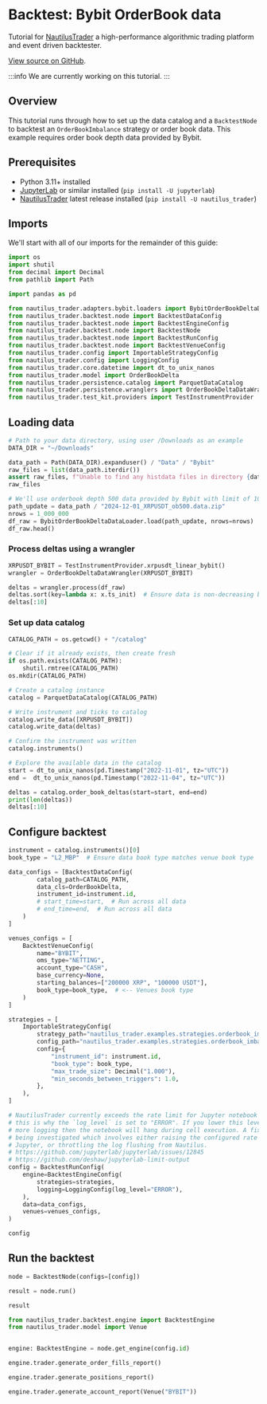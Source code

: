 # Backtest: Bybit OrderBook data

Tutorial for [NautilusTrader](https://nautilustrader.io/docs/) a high-performance algorithmic trading platform and event driven backtester.

[View source on GitHub](https://github.com/nautechsystems/nautilus_trader/blob/develop/docs/tutorials/backtest_binance_orderbook.ipynb).

:::info
We are currently working on this tutorial.
:::

## Overview

This tutorial runs through how to set up the data catalog and a `BacktestNode` to backtest an `OrderBookImbalance` strategy or order book data. This example requires order book depth data provided by Bybit.


## Prerequisites

- Python 3.11+ installed
- [JupyterLab](https://jupyter.org/) or similar installed (`pip install -U jupyterlab`)
- [NautilusTrader](https://pypi.org/project/nautilus_trader/) latest release installed (`pip install -U nautilus_trader`)

## Imports

We'll start with all of our imports for the remainder of this guide:


```python
import os
import shutil
from decimal import Decimal
from pathlib import Path

import pandas as pd

from nautilus_trader.adapters.bybit.loaders import BybitOrderBookDeltaDataLoader
from nautilus_trader.backtest.node import BacktestDataConfig
from nautilus_trader.backtest.node import BacktestEngineConfig
from nautilus_trader.backtest.node import BacktestNode
from nautilus_trader.backtest.node import BacktestRunConfig
from nautilus_trader.backtest.node import BacktestVenueConfig
from nautilus_trader.config import ImportableStrategyConfig
from nautilus_trader.config import LoggingConfig
from nautilus_trader.core.datetime import dt_to_unix_nanos
from nautilus_trader.model import OrderBookDelta
from nautilus_trader.persistence.catalog import ParquetDataCatalog
from nautilus_trader.persistence.wranglers import OrderBookDeltaDataWrangler
from nautilus_trader.test_kit.providers import TestInstrumentProvider
```

## Loading data


```python
# Path to your data directory, using user /Downloads as an example
DATA_DIR = "~/Downloads"
```


```python
data_path = Path(DATA_DIR).expanduser() / "Data" / "Bybit"
raw_files = list(data_path.iterdir())
assert raw_files, f"Unable to find any histdata files in directory {data_path}"
raw_files
```


```python
# We'll use orderbook depth 500 data provided by Bybit with limit of 1000000 rows
path_update = data_path / "2024-12-01_XRPUSDT_ob500.data.zip"
nrows = 1_000_000
df_raw = BybitOrderBookDeltaDataLoader.load(path_update, nrows=nrows)
df_raw.head()
```

### Process deltas using a wrangler


```python
XRPUSDT_BYBIT = TestInstrumentProvider.xrpusdt_linear_bybit()
wrangler = OrderBookDeltaDataWrangler(XRPUSDT_BYBIT)

deltas = wrangler.process(df_raw)
deltas.sort(key=lambda x: x.ts_init)  # Ensure data is non-decreasing by `ts_init`
deltas[:10]
```

### Set up data catalog


```python
CATALOG_PATH = os.getcwd() + "/catalog"

# Clear if it already exists, then create fresh
if os.path.exists(CATALOG_PATH):
    shutil.rmtree(CATALOG_PATH)
os.mkdir(CATALOG_PATH)

# Create a catalog instance
catalog = ParquetDataCatalog(CATALOG_PATH)
```


```python
# Write instrument and ticks to catalog
catalog.write_data([XRPUSDT_BYBIT])
catalog.write_data(deltas)
```


```python
# Confirm the instrument was written
catalog.instruments()
```


```python
# Explore the available data in the catalog
start = dt_to_unix_nanos(pd.Timestamp("2022-11-01", tz="UTC"))
end =  dt_to_unix_nanos(pd.Timestamp("2022-11-04", tz="UTC"))

deltas = catalog.order_book_deltas(start=start, end=end)
print(len(deltas))
deltas[:10]
```

## Configure backtest


```python
instrument = catalog.instruments()[0]
book_type = "L2_MBP"  # Ensure data book type matches venue book type

data_configs = [BacktestDataConfig(
        catalog_path=CATALOG_PATH,
        data_cls=OrderBookDelta,
        instrument_id=instrument.id,
        # start_time=start,  # Run across all data
        # end_time=end,  # Run across all data
    )
]

venues_configs = [
    BacktestVenueConfig(
        name="BYBIT",
        oms_type="NETTING",
        account_type="CASH",
        base_currency=None,
        starting_balances=["200000 XRP", "100000 USDT"],
        book_type=book_type,  # <-- Venues book type
    )
]

strategies = [
    ImportableStrategyConfig(
        strategy_path="nautilus_trader.examples.strategies.orderbook_imbalance:OrderBookImbalance",
        config_path="nautilus_trader.examples.strategies.orderbook_imbalance:OrderBookImbalanceConfig",
        config={
            "instrument_id": instrument.id,
            "book_type": book_type,
            "max_trade_size": Decimal("1.000"),
            "min_seconds_between_triggers": 1.0,
        },
    ),
]

# NautilusTrader currently exceeds the rate limit for Jupyter notebook logging (stdout output),
# this is why the `log_level` is set to "ERROR". If you lower this level to see
# more logging then the notebook will hang during cell execution. A fix is currently
# being investigated which involves either raising the configured rate limits for
# Jupyter, or throttling the log flushing from Nautilus.
# https://github.com/jupyterlab/jupyterlab/issues/12845
# https://github.com/deshaw/jupyterlab-limit-output
config = BacktestRunConfig(
    engine=BacktestEngineConfig(
        strategies=strategies,
        logging=LoggingConfig(log_level="ERROR"),
    ),
    data=data_configs,
    venues=venues_configs,
)

config
```

## Run the backtest


```python
node = BacktestNode(configs=[config])

result = node.run()
```


```python
result
```


```python
from nautilus_trader.backtest.engine import BacktestEngine
from nautilus_trader.model import Venue


engine: BacktestEngine = node.get_engine(config.id)

engine.trader.generate_order_fills_report()
```


```python
engine.trader.generate_positions_report()
```


```python
engine.trader.generate_account_report(Venue("BYBIT"))
```


```python

```
